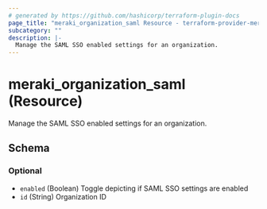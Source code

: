```yaml
---
# generated by https://github.com/hashicorp/terraform-plugin-docs
page_title: "meraki_organization_saml Resource - terraform-provider-meraki"
subcategory: ""
description: |-
  Manage the SAML SSO enabled settings for an organization.
---
```


# meraki_organization_saml (Resource)

Manage the SAML SSO enabled settings for an organization.



<!-- schema generated by tfplugindocs -->
## Schema

### Optional

- `enabled` (Boolean) Toggle depicting if SAML SSO settings are enabled
- `id` (String) Organization ID
